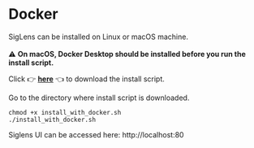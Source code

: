 # Docker
SigLens can be installed on Linux or macOS machine. 
<br/>
<br/>
⚠️ **On macOS, Docker Desktop should be installed before you run the install script.**


Click 👉 <a href="https://github.com/siglens/siglens/releases/latest/download/install_with_docker.sh" download>**here**</a> 👈 to download the install script.


Go to the directory where install script is downloaded.

```
chmod +x install_with_docker.sh
./install_with_docker.sh
```

Siglens UI can be accessed here: http://localhost:80